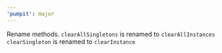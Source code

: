```yaml
---
'pumpit': major
---
```


Rename methods.
`clearAllSingletons` is renamed to `clearAllInstances`
`clearSingleton` is renamed to `clearInstance`
